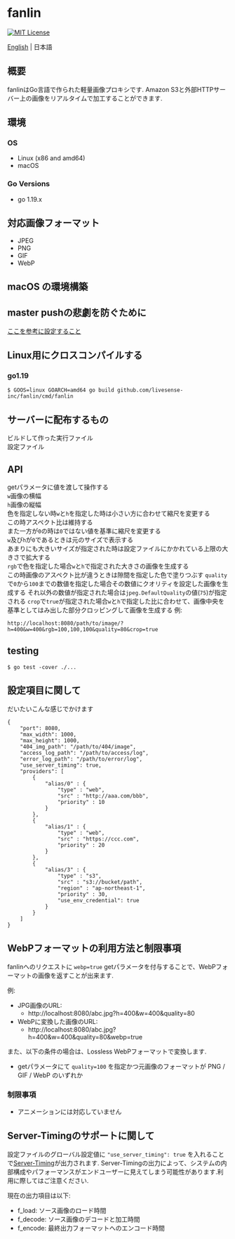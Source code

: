 # fanlin

[![MIT License](http://img.shields.io/badge/license-MIT-blue.svg?style=flat)](LICENSE)

[English](README.md) | 日本語

## 概要
fanlinはGo言語で作られた軽量画像プロキシです.
Amazon S3と外部HTTPサーバー上の画像をリアルタイムで加工することができます.

## 環境
### OS
* Linux (x86 and amd64)
* macOS

### Go Versions
* go 1.19.x

## 対応画像フォーマット
* JPEG
* PNG
* GIF
* WebP

## macOS の環境構築
## master pushの悲劇を防ぐために
[ここを参考に設定すること](http://ganmacs.hatenablog.com/entry/2014/06/18/224132)

## Linux用にクロスコンパイルする
### go1.19
```
$ GOOS=linux GOARCH=amd64 go build github.com/livesense-inc/fanlin/cmd/fanlin
```

## サーバーに配布するもの
ビルドして作った実行ファイル  
設定ファイル

## API
getパラメータに値を渡して操作する  
`w`画像の横幅  
`h`画像の縦幅  
色を指定しない時`w`と`h`を指定した時は小さい方に合わせて縮尺を変更する  
この時アスペクト比は維持する  
また一方が`0`の時は`0`ではない値を基準に縮尺を変更する  
`w`及び`h`が`0`であるときは元のサイズで表示する  
あまりにも大きいサイズが指定された時は設定ファイルにかかれている上限の大きさで拡大する  
`rgb`で色を指定した場合`w`と`h`で指定された大きさの画像を生成する  
この時画像のアスペクト比が違うときは隙間を指定した色で塗りつぶす
`quality`で`0`から`100`までの数値を指定した場合その数値にクオリティを設定した画像を生成する
それ以外の数値が指定された場合は`jpeg.DefaultQuality`の値(`75`)が指定される
`crop`で`true`が指定された場合`w`と`h`で指定した比に合わせて、画像中央を基準としてはみ出した部分クロッピングして画像を生成する
例:  
```
http://localhost:8080/path/to/image/?h=400&w=400&rgb=100,100,100&quality=80&crop=true
```

## testing
```
$ go test -cover ./...
```

## 設定項目に関して
だいたいこんな感じでかけます
```
{
    "port": 8080,
    "max_width": 1000,
    "max_height": 1000,
    "404_img_path": "/path/to/404/image",
    "access_log_path": "/path/to/access/log",
    "error_log_path": "/path/to/error/log",
    "use_server_timing": true,
    "providers": [
        {
            "alias/0" : {
                "type" : "web",
                "src" : "http://aaa.com/bbb",
                "priority" : 10
            }
        },
        {
            "alias/1" : {
                "type" : "web",
                "src" : "https://ccc.com",
                "priority" : 20
            }
        },
        {
            "alias/3" : {
                "type" : "s3",
                "src" : "s3://bucket/path",
                "region" : "ap-northeast-1",
                "priority" : 30,
                "use_env_credential": true
            }
        }
    ]
}
```

## WebPフォーマットの利用方法と制限事項
fanlinへのリクエストに `webp=true` getパラメータを付与することで、WebPフォーマットの画像を返すことが出来ます.

例:

- JPG画像のURL:
  - http://localhost:8080/abc.jpg?h=400&w=400&quality=80
- WebPに変換した画像のURL:
  - http://localhost:8080/abc.jpg?h=400&w=400&quality=80&webp=true

また、以下の条件の場合は、Lossless WebPフォーマットで変換します.

- getパラメータにて `quality=100` を指定かつ元画像のフォーマットが PNG / GIF / WebP のいずれか

### 制限事項

- アニメーションには対応していません


## Server-Timingのサポートに関して

設定ファイルのグローバル設定値に `"use_server_timing": true` を入れることで[Server-Timing](https://www.w3.org/TR/server-timing/)が出力されます.
Server-Timingの出力によって、システムの内部構成やパフォーマンスがエンドユーザーに見えてしまう可能性があります.利用に際してはご注意ください.

現在の出力項目は以下:

- f_load: ソース画像のロード時間
- f_decode: ソース画像のデコードと加工時間
- f_encode: 最終出力フォーマットへのエンコード時間
